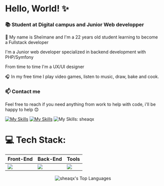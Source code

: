 # Hello, World! ✨

### 📚 Student at Digital campus and Junior Web developper

👋 My name is Sheïmane and I'm a 22 years old student learning to become a Fullstack developer

I'm a Junior web developer specialized in backend development with PHP/Symfony

From time to time I'm a UX/UI designer

🎧 In my free time I play video games, listen to music, draw, bake and cook.

### 📫 Contact me
Feel free to reach if you need anything from work to help with code, i'll be happy to help 😊

[![My Skills](https://skillicons.dev/icons?i=gmail)](mailto:sheimanelabbar@gmail.com) [![My Skills](https://skillicons.dev/icons?i=linkedin)](https://www.linkedin.com/in/sheimane-elabbar/) ![My Skills](https://skillicons.dev/icons?i=discord): sheaqx


# 💻 Tech Stack:

<div align="center">
<table>
  <thead>
    <tr>
      <th>Front-End</th>
      <th>Back-End</th>
      <th>Tools</th>
    </tr>
  </thead>
  <tbody>
    <tr>
      <td><img src="https://skillicons.dev/icons?i=html,css,js,bootstrap,react,astro&perline=3" /></td>
      <td><img src="https://skillicons.dev/icons?i=php,symfony,py,mysql&perline=3" /></td>
      <td><img src="https://skillicons.dev/icons?i=vscode,ubuntu,github,git,figma,photoshop,illustrator,xd,premiere,ae,blender,notion&perline=4" /></td>
    </tr>
  </tbody>
</table>

![sheaqx's Top Languages](https://github-readme-stats.vercel.app/api/top-langs/?username=sheaqx&theme=bear&show_icons=true&hide_border=true&layout=compact)
</div>
